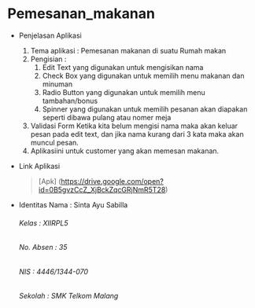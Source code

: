# Pemesanan_makanan

- Penjelasan Aplikasi 

  1. Tema aplikasi : Pemesanan makanan di suatu Rumah makan
  2. Pengisian :
        1. Edit Text yang digunakan untuk mengisikan nama
        2. Check Box yang digunakan untuk memilih menu makanan dan minuman
        3. Radio Button yang digunakan untuk memilih menu tambahan/bonus
        4. Spinner yang digunakan untuk memilih pesanan akan diapakan seperti dibawa pulang atau nomer meja
  3. Validasi Form
        Ketika kita belum mengisi nama maka akan keluar pesan pada edit text, dan jika nama kurang dari 3 kata maka akan muncul pesan.
  4. Aplikasiini untuk customer yang akan memesan makanan.
  
- Link Aplikasi
    >[Apk] (https://drive.google.com/open?id=0B5gvzCcZ_XjBckZqcGRjNmR5T28)
    
- Identitas
    Nama  : Sinta Ayu Sabilla <h6>
    Kelas : XIIRPL5 <h6>
    No. Absen : 35 <h6>
    NIS : 4446/1344-070 <h6>
    Sekolah : SMK Telkom Malang <h6>

